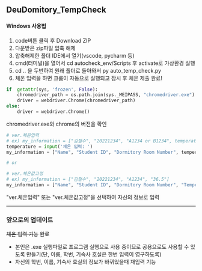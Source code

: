 ## DeuDomitory_TempCheck
#### Windows 사용법
1. code버튼 클릭 후 Download ZIP
2. 다운받은 zip파일 압축 해제
3. 압축해제한 폴더 IDE에서 열기(vscode, pycharm 등)
4. cmd(터미널)을 열어서 cd autocheck_env/Scripts 후 activate로 가상환경 실행
5. cd .. 을 두번하여 원래 폴더로 돌아와서 py auto_temp_check.py
6. 체온 입력을 하면 크롬이 자동으로 실행되고 잠시 후 체온 제출 완료!

```py
if  getattr(sys, 'frozen', False): 
    chromedriver_path = os.path.join(sys._MEIPASS, "chromedriver.exe")
    driver = webdriver.Chrome(chromedriver_path)
else:
    driver = webdriver.Chrome()
```
chromedriver.exe와 chrome의 버전을 확인
```py
# ver.체온입력
# ex) my_information = ["김철수", "20221234", "A1234 or B1234", temperature]
temperature = input('체온 입력: ')
my_information = ["Name", "Student ID", "Dormitory Room Number", temperature]

# or

# ver.체온값고정
# ex) my_information = ["김철수", "20221234", "A1234", "36.5"]
my_information = ["Name", "Student ID", "Dormitory Room Number", "Temperature"]
```
"ver.체온입력" 또는 "ver.체온값고정"을 선택하여 자신의 정보로 입력
***
### 앞으로의 업데이트
~~체온 입력 기능~~ 완료
* 본인은 .exe 실행파일로 프로그램 실행으로 사용 중이므로 공용으로도 사용할 수 있도록 만들기(단, 이름, 학번, 기숙사 호실은 한번 입력이 영구하도록)
* 자신의 학번, 이름, 기숙사 호실의 정보가 바뀌었을때 재입력 기능
